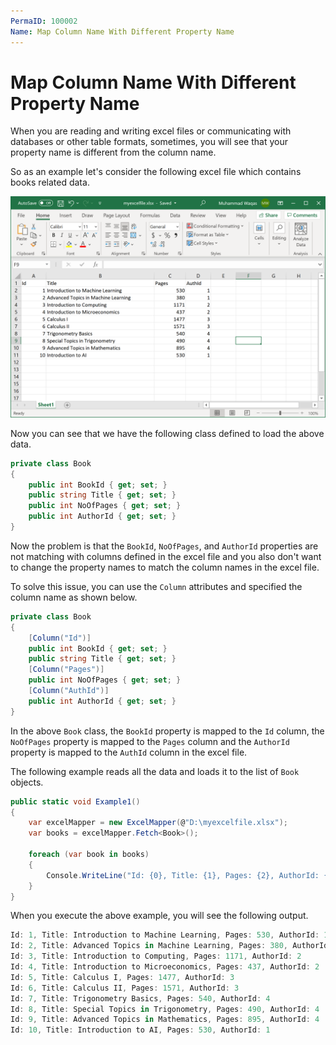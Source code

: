 ```yaml
---
PermaID: 100002
Name: Map Column Name With Different Property Name
---
```


# Map Column Name With Different Property Name

When you are reading and writing excel files or communicating with databases or other table formats, sometimes, you will see that your property name is different from the column name.

So as an example let's consider the following excel file which contains books related data.

<img src="images/excel-2.png" alt="data in excel file">

Now you can see that we have the following class defined to load the above data.

```csharp
private class Book
{
    public int BookId { get; set; }
    public string Title { get; set; }
    public int NoOfPages { get; set; }
    public int AuthorId { get; set; }
}
```

Now the problem is that the `BookId`, `NoOfPages`, and `AuthorId` properties are not matching with columns defined in the excel file and you also don't want to change the property names to match the column names in the excel file. 

To solve this issue, you can use the `Column` attributes and specified the column name as shown below.

```csharp
private class Book
{
    [Column("Id")]
    public int BookId { get; set; }
    public string Title { get; set; }
    [Column("Pages")]
    public int NoOfPages { get; set; }
    [Column("AuthId")]
    public int AuthorId { get; set; }
}
```

In the above `Book` class, the `BookId` property is mapped to the `Id` column, the `NoOfPages` property is mapped to the `Pages` column and the `AuthorId` property is mapped to the `AuthId` column in the excel file.

The following example reads all the data and loads it to the list of `Book` objects.

```csharp
public static void Example1()
{
    var excelMapper = new ExcelMapper(@"D:\myexcelfile.xlsx");
    var books = excelMapper.Fetch<Book>();

    foreach (var book in books)
    {
        Console.WriteLine("Id: {0}, Title: {1}, Pages: {2}, AuthorId: {3}", book.BookId, book.Title, book.NoOfPages, book.AuthorId);
    }
}
```

When you execute the above example, you will see the following output.

```csharp
Id: 1, Title: Introduction to Machine Learning, Pages: 530, AuthorId: 1
Id: 2, Title: Advanced Topics in Machine Learning, Pages: 380, AuthorId: 1
Id: 3, Title: Introduction to Computing, Pages: 1171, AuthorId: 2
Id: 4, Title: Introduction to Microeconomics, Pages: 437, AuthorId: 2
Id: 5, Title: Calculus I, Pages: 1477, AuthorId: 3
Id: 6, Title: Calculus II, Pages: 1571, AuthorId: 3
Id: 7, Title: Trigonometry Basics, Pages: 540, AuthorId: 4
Id: 8, Title: Special Topics in Trigonometry, Pages: 490, AuthorId: 4
Id: 9, Title: Advanced Topics in Mathematics, Pages: 895, AuthorId: 4
Id: 10, Title: Introduction to AI, Pages: 530, AuthorId: 1
```